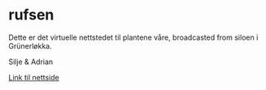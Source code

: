 # rufsen
Dette er det virtuelle nettstedet til plantene våre, broadcasted from siloen i Grünerløkka.

Silje & Adrian

[Link til nettside](https://rufsen.no)

